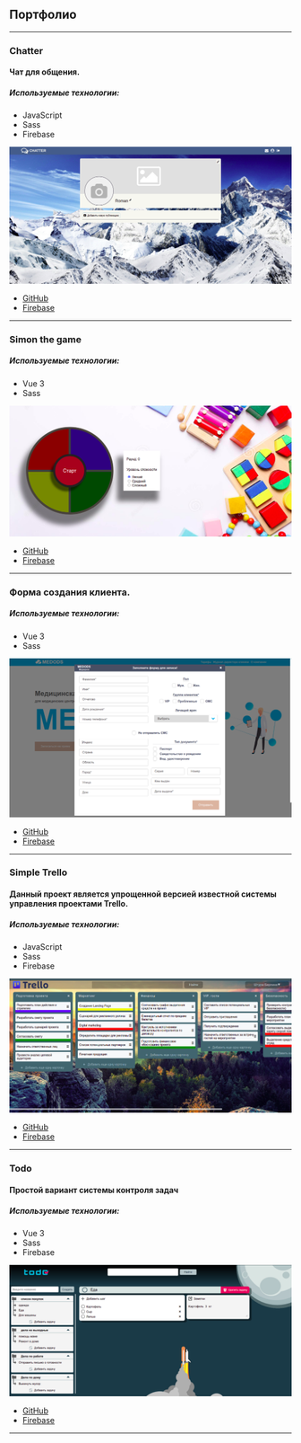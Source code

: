 ## Портфолио
---


### Chatter
#### Чат для общения.
##### Используемые технологии:
- JavaScript
- Sass
- Firebase

![Exapmle](./src/img/chatter1.png)

- [GitHub](https://github.com/RKolbnev/chatter")
- [Firebase](https://chatter-df15a.web.app/)
***

### Simon the game
##### Используемые технологии:
- Vue 3
- Sass

![Exapmle](./src/img/simon-the-game.png)

- [GitHub](https://github.com/RKolbnev/simon_the_game)
- [Firebase](https://simon-53ab4.web.app/)
***
### Форма создания клиента.
##### Используемые технологии:
- Vue 3
- Sass

![Exapmle](./src/img/form.png)

- [GitHub](https://github.com/RKolbnev/medods_test)
- [Firebase](https://form-802dc.web.app/)
***

### Simple Trello
#### Данный проект является упрощенной версией известной системы управления проектами Trello.
##### Используемые технологии:
- JavaScript
- Sass
- Firebase

![Exapmle](./src/img/simpleTrello.png)

- [GitHub](https://github.com/RKolbnev/simple_Trello)
- [Firebase](https://simpletrello-88eaf.web.app/)
***

### Todo
#### Простой вариант системы контроля задач
##### Используемые технологии:
- Vue 3
- Sass
- Firebase

![Exapmle](./src/img/todo.png)

- [GitHub](https://github.com/RKolbnev/todo_vue)
- [Firebase](https://todo-vue-e2829.web.app/)
***
